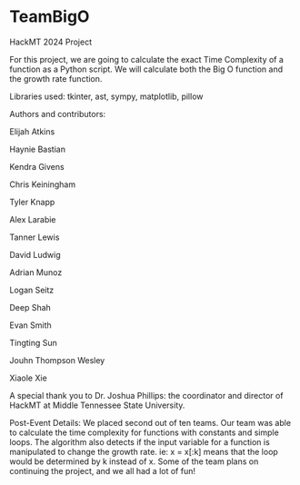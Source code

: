 # TeamBigO
HackMT 2024 Project

For this project, we are going to calculate the exact Time Complexity of a function as a Python script.
We will calculate both the Big O function and the growth rate function.

Libraries used: tkinter, ast, sympy, matplotlib, pillow

Authors and contributors: 

  Elijah Atkins
  
  Haynie Bastian
  
  Kendra Givens
  
  Chris Keiningham
  
  Tyler Knapp
  
  Alex Larabie
  
  Tanner Lewis
  
  David Ludwig
  
  Adrian Munoz
  
  Logan Seitz
  
  Deep Shah
  
  Evan Smith
  
  Tingting Sun
  
  Jouhn Thompson Wesley
  
  Xiaole Xie

  

A special thank you to Dr. Joshua Phillips: the coordinator and director of HackMT at Middle Tennessee State University.


Post-Event Details:
  We placed second out of ten teams. Our team was able to calculate the time complexity for functions with constants and simple loops. The algorithm also detects if the input variable for a function is manipulated to change the growth rate. ie: x = x[:k] means that the loop would be determined by k instead of x. Some of the team plans on continuing the project, and we all had a lot of fun!
